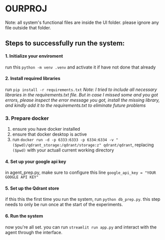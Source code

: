 # OURPROJ

Note: all system's functional files are inside the UI folder. please ignore any file outside that folder.

## Steps to successfully run the system:

#### 1. Initialize your enviroment
run this `python -m venv .venv` and activate it if have not done that already

#### 2. Install required libraries
run `pip install -r requirements.txt`
*Note: I tried to include all necessary libraries in the requirements.txt file. But in case I missed some and you got errors, please inspect the error message you got, install the missing library, and kindly add it to the requirements.txt to eliminate future problems*

### 3. Prepare docker
1. ensure you have docker installed
2. ensure that docker desktop is active
3. run `docker run -d -p 6333:6333 -p 6334:6334 -v "($pwd)/qdrant_storage:/qdrant/storage:z" qdrant/qdrant`, replacing `($pwd)` with your actuall current working directory

#### 4. Set up your google api key
in agent_prep.py, make sure to configure this line `google_api_key = "YOUR GOOGLE API KEY"`

#### 5. Set up the Qdrant store
if this this the first time you run the system, run `python db_prep.py`.
this step needs to only be run once at the start of the experiments.

#### 6. Run the system
now you're all set. you can run `streamlit run app.py` and interact with the agent through the interface.

